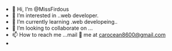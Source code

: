 - 👋 Hi, I’m @MissFirdous
- 👀 I’m interested in ..web developer.
- 🌱 I’m currently learning .web developeing..
- 💞️ I’m looking to collaborate on ...
- 📫 How to reach me ...mail 💌 me at carocean8600@gmail.com
- 

<!---
MissFirdous/MissFirdous is a ✨ special ✨ repository because its `README.md` (this file) appears on your GitHub profile.
You can click the Preview link to take a look at your changes.
--->
